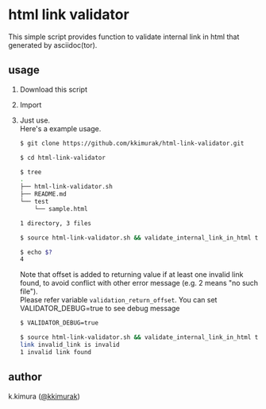 # html link validator

This simple script provides function to validate internal link in html that generated by asciidoc(tor).  

## usage

1. Download this script
1. Import
1. Just use.  
    Here's a example usage.

    ```sh
    $ git clone https://github.com/kkimurak/html-link-validator.git

    $ cd html-link-validator

    $ tree
    .
    ├── html-link-validator.sh
    ├── README.md
    └── test
        └── sample.html

    1 directory, 3 files

    $ source html-link-validator.sh && validate_internal_link_in_html test/sample.html

    $ echo $?
    4
    ```

    Note that offset is added to returning value if at least one invalid link found, to avoid conflict with other error message (e.g. 2 means "no such file").  
    Please refer variable `validation_return_offset`.
    You can set VALIDATOR_DEBUG=true to see debug message  

    ```sh
    $ VALIDATOR_DEBUG=true

    $ source html-link-validator.sh && validate_internal_link_in_html test/sample.html
    link invalid_link is invalid
    1 invalid link found
    ```

## author

k.kimura ([@kkimurak](https://github.com/kkimurak))
